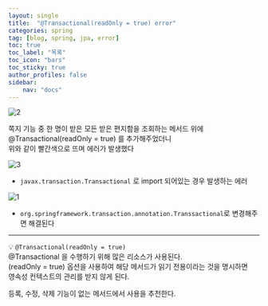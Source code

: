 ```yaml
---
layout: single
title:  "@Transactional(readOnly = true) error"
categories: spring
tag: [blog, spring, jpa, error]
toc: true
toc_label: "목록"
toc_icon: "bars"
toc_sticky: true
author_profiles: false
sidebar:
    nav: "docs"
---  
```



![2](https://user-images.githubusercontent.com/115622936/226861022-ad105629-bd37-4913-86fa-e6a22354930d.png)  
  
쪽지 기능 중 한 명이 받은 모든 받은 편지함을 조회하는 메서드 위에 @Transactional(readOnly = true) 를 추가해주었더니  
위와 같이 빨간색으로 뜨며 에러가 발생했다 
  
  
![3](https://user-images.githubusercontent.com/115622936/226860951-a16c9a25-b710-465e-9f18-04546b957dea.png)  
  
- ``` javax.transaction.Transactional ``` 로 import 되어있는 경우 발생하는 에러  


![1](https://user-images.githubusercontent.com/115622936/226862490-7b400a62-5e3a-4b91-a445-8c4b42727a81.png)
  
- ``` org.springframework.transaction.annotation.Transsactional ```로 변경해주면 해결된다  
  

-----------------------------
      
💡 ``` @Transactional(readOnly = true) ```   
@Transactional 을 수행하기 위해 많은 리소스가 사용된다.  
(readOnly = true) 옵션을 사용하여 해당 메서드가 읽기 전용이라는 것을 명시하면  
영속성 컨텍스트의 관리를 받지 않게 된다.  
  
등록, 수정, 삭제 기능이 없는 메서드에서 사용을 추천한다.



